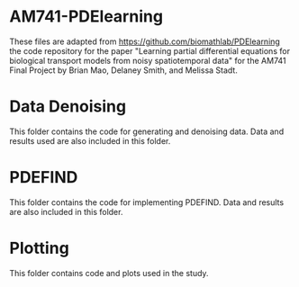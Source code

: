# AM741-PDElearning
These files are adapted from https://github.com/biomathlab/PDElearning the code repository for the paper "Learning partial differential equations for biological transport models from noisy spatiotemporal data" for the AM741 Final Project by Brian Mao, Delaney Smith, and Melissa Stadt.


# Data Denoising #
This folder contains the code for generating and denoising data. Data and results used are also included in this folder.

# PDEFIND #
This folder contains the code for implementing PDEFIND. Data and results are also included in this folder.

# Plotting #
This folder contains code and plots used in the study.
